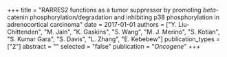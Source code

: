+++
title = "RARRES2 functions as a tumor suppressor by promoting $beta$-catenin phosphorylation/degradation and inhibiting p38 phosphorylation in adrenocortical carcinoma"
date = 2017-01-01
authors = ["Y. Liu-Chittenden", "M. Jain", "K. Gaskins", "S. Wang", "M. J. Merino", "S. Kotian", "S. Kumar Gara", "S. Davis", "L. Zhang", "E. Kebebew"]
publication_types = ["2"]
abstract = ""
selected = "false"
publication = "*Oncogene*"
+++

